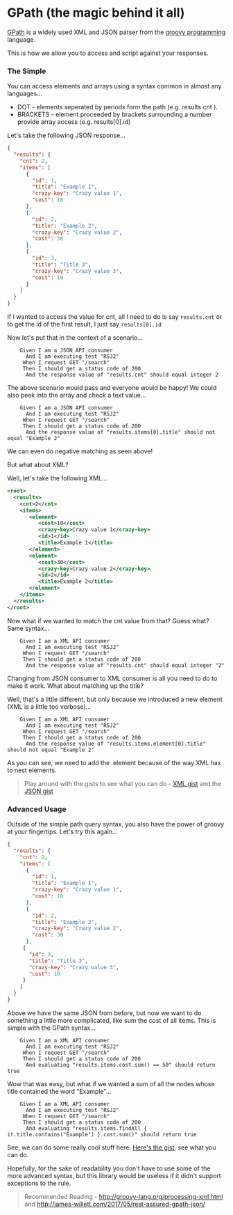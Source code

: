# GPath (the magic behind it all)

<a href="http://groovy-lang.org/processing-xml.html" target="_blank">GPath</a> is a widely used XML and JSON parser from the <a href="http://groovy-lang.org" target="_blank">groovy programming</a> language.

This is how we allow you to access and script against your responses.

### The Simple

You can access elements and arrays using a syntax common in almost any languages...

* DOT - elements seperated by periods form the path (e.g. results.cnt ).  
* BRACKETS - element proceeded by brackets surrounding a number provide array access (e.g. results[0].id)

Let's take the following JSON response...

```json
{
  "results": {
    "cnt": 2,
    "items": [
      {
        "id": 1,
        "title": "Example 1",
        "crazy-key": "Crazy value 1",
        "cost": 10
      },
      {
        "id": 2,
        "title": "Example 2",
        "crazy-key": "Crazy value 2",
        "cost": 30
      },
      {
        "id": 3,
        "title": "Title 3",
        "crazy-key": "Crazy value 3",
        "cost": 10
      }
    ]
  }
}
```

If I wanted to access the value for cnt, all I need to do is say `results.cnt` or to get the id of the first result, I just say `results[0].id`

Now let's put that in the context of a scenario...

```gherkin
    Given I am a JSON API consumer
      And I am executing test "RSJ2"
     When I request GET "/search"
     Then I should get a status code of 200
      And the response value of "results.cnt" should equal integer 2
```

The above scenario would pass and everyone would be happy!  We could also peek into the array and check a text value...


```gherkin
    Given I am a JSON API consumer
      And I am executing test "RSJ2"
     When I request GET "/search"
     Then I should get a status code of 200
      And the response value of "results.items[0].title" should not equal "Example 2"
```

We can even do negative matching as seen above! 

But what about XML?

Well, let's take the following XML...

```xml
<root>
  <results>
    <cnt>2</cnt>
    <items>
       <element>
          <cost>10</cost>
          <crazy-key>Crazy value 1</crazy-key>
          <id>1</id>
          <title>Example 1</title>
       </element>
       <element>
          <cost>30</cost>
          <crazy-key>Crazy value 2</crazy-key>
          <id>2</id>
          <title>Example 2</title>
       </element>
    </items>
  </results>
</root>
```

Now what if we wanted to match the cnt value from that?  Guess what?  Same syntax...

```gherkin
    Given I am a XML API consumer
      And I am executing test "RSJ2"
     When I request GET "/search"
     Then I should get a status code of 200
      And the response value of "results.cnt" should equal integer "2"
```

Changing from JSON consumer to XML consumer is all you need to do to make it work.  What about matching up the title?

Well, that's a little different, but only because we introduced a new element (XML is a little too verbose)...

```gherkin
    Given I am a XML API consumer
      And I am executing test "RSJ2"
     When I request GET "/search"
     Then I should get a status code of 200
      And the response value of "results.items.element[0].title" should not equal "Example 2"
```

As you can see, we need to add the .element because of the way XML has to nest elements. 

> Play around with the gists to see what you can do - [XML gist](https://groovy-playground.appspot.com/#?load=e99d19c5fd7eea34fd5ab913a892f347) and the [JSON gist](https://groovy-playground.appspot.com/#?load=1a549fdc317e77d268b2b3f5902c1ebe)

### Advanced Usage

Outside of the simple path query syntax, you also have the power of groovy at your fingertips.  Let's try this again...

```json
{
  "results": {
    "cnt": 2,
    "items": [
      {
        "id": 1,
        "title": "Example 1",
        "crazy-key": "Crazy value 1",
        "cost": 10
      },
      {
        "id": 2,
        "title": "Example 2",
        "crazy-key": "Crazy value 2",
        "cost": 30
      },
     {
       "id": 3,
       "title": "Title 3",
       "crazy-key": "Crazy value 3",
       "cost": 10
     }
    ]
  }
}
```

Above we have the same JSON from before, but now we want to do something a little more complicated, like sum the cost of all items.  This is simple with the GPath syntax...

```gherkin
    Given I am a XML API consumer
      And I am executing test "RSJ2"
     When I request GET "/search"
     Then I should get a status code of 200
      And evaluating "results.items.cost.sum() == 50" should return true
```

Wow that was easy, but what if we wanted a sum of all the nodes whose title contained the word "Example"...

```gherkin
    Given I am a XML API consumer
      And I am executing test "RSJ2"
     When I request GET "/search"
     Then I should get a status code of 200
      And evaluating "results.items.findAll { it.title.contains("Example") }.cost.sum()" should return true
```

See, we can do some really cool stuff here. [Here's the gist](https://groovy-playground.appspot.com/#?load=d67a69e8d12ea827c24cca77ae143281), see what you can do.
 
Hopefully, for the sake of readability you don't have to use some of the more advanced syntax, but this library would be useless if it didn't support exceptions to the rule. 

> Recommended Reading - http://groovy-lang.org/processing-xml.html and http://james-willett.com/2017/05/rest-assured-gpath-json/